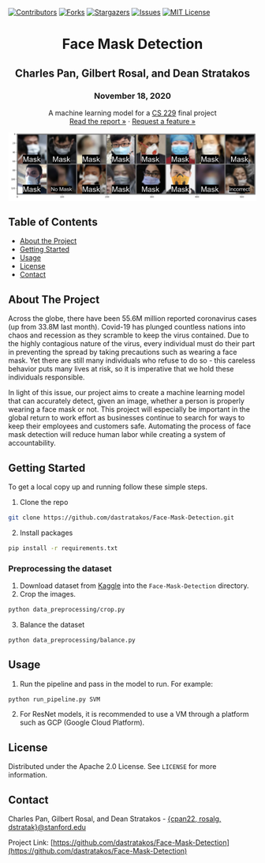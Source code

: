 <!-- PROJECT SHIELDS -->
[![Contributors][contributors-shield]][contributors-url]
[![Forks][forks-shield]][forks-url]
[![Stargazers][stars-shield]][stars-url]
[![Issues][issues-shield]][issues-url]
[![MIT License][license-shield]][license-url]

<div align="center">
  <h1 align="center">Face Mask Detection</h1>
  <h2 align="center">Charles Pan, Gilbert Rosal, and Dean Stratakos</h2>
  <h3 align="center">November 18, 2020</h3>

  <p align="center">
    A machine learning model for a <a href="http://cs229.stanford.edu">CS 229</a> final project
    <br />
    <a href="tex/report.pdf">Read the report »</strong></a>
    ·
    <a href="https://github.com/dastratakos/Face-Mask-Detection/issues">Request a feature »</a>
  </p>

  <img align="center" src="images/data.png" title="Image" alt="Image" width="600"/>
</div>

<!-- TABLE OF CONTENTS -->
## Table of Contents

* [About the Project](#about-the-project)
* [Getting Started](#getting-started)
* [Usage](#usage)
* [License](#license)
* [Contact](#contact)

<!-- ABOUT THE PROJECT -->
## About The Project

Across the globe, there have been 55.6M million reported coronavirus cases (up from 33.8M last month). Covid-19 has plunged countless nations into chaos and recession as they scramble to keep the virus contained. Due to the highly contagious nature of the virus, every individual must do their part in preventing the spread by taking precautions such as wearing a face mask. Yet there are still many individuals who refuse to do so - this careless behavior puts many lives at risk, so it is imperative that we hold these individuals responsible.

In light of this issue, our project aims to create a machine learning model that can accurately detect, given an image, whether a person is properly wearing a face mask or not. This project will especially be important in the global return to work effort as businesses continue to search for ways to keep their employees and customers safe. Automating the process of face mask detection will reduce human labor while creating a system of accountability.

<!-- GETTING STARTED -->
## Getting Started

To get a local copy up and running follow these simple steps.

1. Clone the repo
```sh
git clone https://github.com/dastratakos/Face-Mask-Detection.git
```
2. Install packages
```sh
pip install -r requirements.txt
```

### Preprocessing the dataset

1. Download dataset from [Kaggle](https://www.kaggle.com/andrewmvd/face-mask-detection) into the `Face-Mask-Detection` directory.
2. Crop the images.
```sh
python data_preprocessing/crop.py
```
3. Balance the dataset
```sh
python data_preprocessing/balance.py
```

<!-- USAGE EXAMPLES -->
## Usage

1. Run the pipeline and pass in the model to run. For example:
```sh
python run_pipeline.py SVM
```
2. For ResNet models, it is recommended to use a VM through a platform such as GCP (Google Cloud Platform).

<!-- LICENSE -->
## License

Distributed under the Apache 2.0 License. See `LICENSE` for more information.

<!-- CONTACT -->
## Contact

Charles Pan, Gilbert Rosal, and Dean Stratakos -
[{cpan22, rosalg, dstratak}@stanford.edu](mailto:dstratak@stanford.edu,cpan22@stanford.edu,rosalg@stanford.edu)

Project Link: [https://github.com/dastratakos/Face-Mask-Detection](https://github.com/dastratakos/Face-Mask-Detection)

<!-- MARKDOWN LINKS & IMAGES -->
<!-- https://www.markdownguide.org/basic-syntax/#reference-style-links -->
[contributors-shield]: https://img.shields.io/github/contributors/dastratakos/Face-Mask-Detection.svg?style=flat-square
[contributors-url]: https://github.com/dastratakos/Face-Mask-Detection/graphs/contributors
[forks-shield]: https://img.shields.io/github/forks/dastratakos/Face-Mask-Detection.svg?style=flat-square
[forks-url]: https://github.com/dastratakos/Face-Mask-Detection/network/members
[stars-shield]: https://img.shields.io/github/stars/dastratakos/Face-Mask-Detection.svg?style=flat-square
[stars-url]: https://github.com/dastratakos/Face-Mask-Detection/stargazers
[issues-shield]: https://img.shields.io/github/issues/dastratakos/Face-Mask-Detection.svg?style=flat-square
[issues-url]: https://github.com/dastratakos/Face-Mask-Detection/issues
[license-shield]: https://img.shields.io/github/license/dastratakos/Face-Mask-Detection.svg?style=flat-square
[license-url]: https://github.com/dastratakos/Face-Mask-Detection/blob/master/LICENSE.txt
[linkedin-shield]: https://img.shields.io/badge/-LinkedIn-black.svg?style=flat-square&logo=linkedin&colorB=555
[linkedin-url]: https://linkedin.com/in/dean-stratakos-8b338b149
[product-screenshot]: images/screenshot.png
